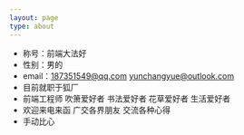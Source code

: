 ```yaml
---
layout: page
type: about
---
```


<div class="avator"></div>
<main class="info-container text-center .mw-100p">
  <ul>
    <li class="item">
      称号：前端大法好
    </li>
    <li class="item">
      性别：男的
    </li>
    <li class="item">
      email：<a href="mailto:187351549@qq.com">187351549@qq.com</a> <a href="mailto:yunchangyue@outlook.com">yunchangyue@outlook.com</a>
    </li>
    <li class="item">
      目前就职于狐厂
    </li>
    <li class="item">
      前端工程师 吹箫爱好者 书法爱好者 花草爱好者 生活爱好者
    </li>
    <li class="item">
      欢迎来电来函 广交各界朋友 交流各种心得
    </li>
    <li class="item">
      手动比心 
      <span class="with-love">
        <i class="fa fa-heart"></i>
      </span>
    </li>
  </ul>
</main>